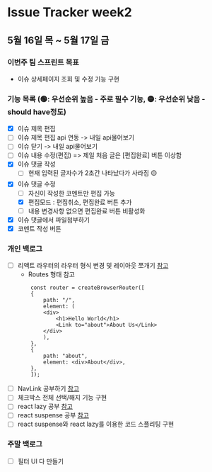 # Issue Tracker week2

## 5월 16일 목 ~ 5월 17일 금

### 이번주 팀 스프린트 목표

- 이슈 상세페이지 조회 및 수정 기능 구현

### 기능 목록 (🟢: 우선순위 높음 - 주로 필수 기능, 🟡: 우선순위 낮음 - should have정도)

- [x] 이슈 제목 편집
- [ ] 이슈 제목 편집 api 연동 -> 내일 api물어보기
- [ ] 이슈 닫기 -> 내일 api물어보기
- [ ] 이슈 내용 수정(편집) => 제일 처음 글은 [편집완료] 버튼 이상함
- [x] 이슈 댓글 작성
  - [ ] 현재 입력된 글자수가 2초간 나타났다가 사라짐 🟡
- [x] 이슈 댓글 수정
  - [ ] 자신이 작성한 코멘트만 편집 가능
  - [x] 편집모드 : 편집취소, 편집완료 버튼 추가
  - [ ] 내용 변경사항 없으면 편집완료 버튼 비활성화
- [x] 이슈 댓글에서 파일첨부하기
- [x] 코멘트 작성 버튼

### 개인 백로그

- [ ] 리액트 라우터의 라우터 형식 변경 및 레이아웃 쪼개기 [참고](https://be-a-weapon.tistory.com/entry/React-%EB%9D%BC%EC%9A%B0%ED%84%B0Router%EC%99%80-%EB%A0%88%EC%9D%B4%EC%95%84%EC%9B%83Layout-%EC%AA%BC%EA%B0%9C%EA%B8%B0)
  - Routes 형태 참고
  ```
      const router = createBrowserRouter([
      {
          path: "/",
          element: (
          <div>
              <h1>Hello World</h1>
              <Link to="about">About Us</Link>
          </div>
          ),
      },
      {
          path: "about",
          element: <div>About</div>,
      },
      ]);
  ```
- [ ] NavLink 공부하기 [참고](https://reactrouter.com/en/main/components/nav-link#navlink)
- [ ] 체크박스 전체 선택/해지 기능 구현
- [ ] react lazy 공부 [참고](https://itprogramming119.tistory.com/entry/React-Reactlazy%EB%9E%80)
- [ ] react suspense 공부 [참고](https://velog.io/@velopert/react-suspense)
- [ ] react suspense와 react lazy를 이용한 코드 스플리팅 구현

### 주말 백로그

- [ ] 필터 UI 다 만들기
